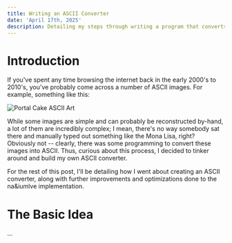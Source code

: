 ```yaml
---
title: Writing an ASCII Converter
date: 'April 17th, 2025'
description: Detailing my steps through writing a program that converts images to ASCII art.
---
```


# Introduction
If you've spent any time browsing the internet back in the early 2000's to 2010's, you've probably come across a number of ASCII images. For example, something like this:

![Portal Cake ASCII Art](/blog/ascii/portal-cake.png "Portal Cake ASCII Art")

While some images are simple and can probably be reconstructed by-hand, a lot of them are incredibly complex; I mean, there's no way somebody sat there and manually typed out something like the Mona Lisa, right? Obviously not -- clearly, there was some programming to convert these images into ASCII. Thus, curious about this process, I decided to tinker around and build my own ASCII converter.

For the rest of this post, I'll be detailing how I went about creating an ASCII converter, along with further improvements and optimizations done to the na&iumlve implementation.

# The Basic Idea
...